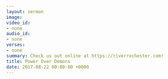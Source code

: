 ```yaml
---
layout: sermon
image: 
video_id:
- none
audio_id:
- none
verses:
- none
summary: Check us out online at https://riverrochester.com!
title: Power Over Demons
date: 2017-08-22 00:00:00 +0000
---
```

